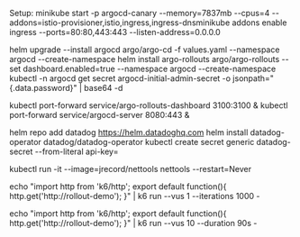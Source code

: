 Setup:
minikube start -p argocd-canary --memory=7837mb --cpus=4 --addons=istio-provisioner,istio,ingress,ingress-dnsminikube addons enable ingress
 --ports=80:80,443:443 --listen-address=0.0.0.0

helm upgrade --install argocd argo/argo-cd -f values.yaml --namespace argocd --create-namespace
helm install argo-rollouts argo/argo-rollouts --set dashboard.enabled=true --namespace argocd --create-namespace
kubectl -n argocd get secret argocd-initial-admin-secret -o jsonpath="{.data.password}" | base64 -d

kubectl port-forward service/argo-rollouts-dashboard 3100:3100 &
kubectl port-forward service/argocd-server 8080:443 &

helm repo add datadog https://helm.datadoghq.com
helm install datadog-operator datadog/datadog-operator
kubectl create secret generic datadog-secret --from-literal api-key=<PLACEHOLDER>

kubectl run -it --image=jrecord/nettools nettools --restart=Never


echo "import http from 'k6/http'; export default function(){ http.get('http://rollout-demo'); }" | k6 run --vus 1 --iterations 1000 -

echo "import http from 'k6/http'; export default function(){ http.get('http://rollout-demo'); }" | k6 run --vus 10 --duration 90s -